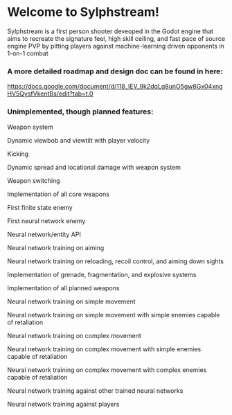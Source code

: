 # Welcome to Sylphstream!

Sylphstream is a first person shooter deveoped in the Godot engine that aims to recreate the signature feel, high skill ceiling, and fast pace of source engine PVP by
pitting players against machine-learning driven opponents in 1-on-1 combat

### A more detailed roadmap and design doc can be found in here:

https://docs.google.com/document/d/118_IEV_9k2dqLq8unO5gw8Gx04xngHV5QysfVkentBs/edit?tab=t.0

### Unimplemented, though planned features:

Weapon system

Dynamic viewbob and viewtilt with player velocity

Kicking

Dynamic spread and locational damage with weapon system

Weapon switching

Implementation of all core weapons

First finite state enemy

First neural network enemy

Neural network/entity API

Neural network training on aiming

Neural network training on reloading, recoil control, and aiming down sights

Implementation of grenade, fragmentation, and explosive systems

Implementation of all planned weapons

Neural network training on simple movement

Neural network training on simple movement with simple enemies capable of retaliation

Neural network training on complex movement

Neural network training on complex movement with simple enemies capable of retaliation

Neural network training on complex movement with complex enemies capable of retaliation

Neural network training against other trained neural networks

Neural network training against players
